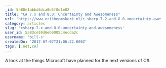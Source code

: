 ```yaml
---
_id: 5a88e1abbd6dca0d5f0d1e02
title: "C# 7.x and 8.0: Uncertainty and Awesomeness"
url: 'https://www.erikheemskerk.nl/c-sharp-7-2-and-8-0-uncertainty-awesomeness/'
category: articles
slug: 'csharp-7-x-and-8-0-uncertainty-and-awesomeness'
user_id: 5a83ce59d6eb0005c4ecda2c
username: 'bill-s'
createdOn: '2017-07-07T21:06:22.000Z'
tags: [.net,c#]
---
```


A look at the things Microsoft have planned for the next versions of C#.
